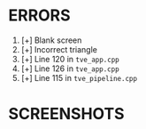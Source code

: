 # ERRORS  
1. [+] Blank screen
2. [+] Incorrect triangle
3. [+] Line 120 in `tve_app.cpp`
4. [+] Line 126 in `tve_app.cpp`  
5. [+] Line 115 in `tve_pipeline.cpp`

# SCREENSHOTS

